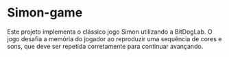 # Simon-game
Este projeto implementa o clássico jogo Simon utilizando a BitDogLab. O jogo desafia a memória do jogador ao reproduzir uma sequência de cores e sons, que deve ser repetida corretamente para continuar avançando.
